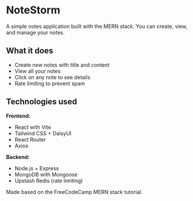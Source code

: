 # NoteStorm
A simple notes application built with the MERN stack. You can create, view, and manage your notes.

## What it does

- Create new notes with title and content
- View all your notes
- Click on any note to see details
- Rate limiting to prevent spam

## Technologies used

**Frontend:**

- React with Vite
- Tailwind CSS + DaisyUI
- React Router
- Axios

**Backend:**

- Node.js + Express
- MongoDB with Mongoose
- Upstash Redis (rate limiting)

Made based on the FreeCodeCamp MERN stack tutorial.
